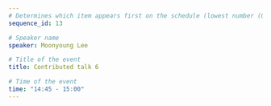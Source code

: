 ```yaml
---
# Determines which item appears first on the schedule (lowest number (0) appears first)
sequence_id: 13

# Speaker name
speaker: Moonyoung Lee

# Title of the event
title: Contributed talk 6

# Time of the event
time: "14:45 - 15:00"
---
```

